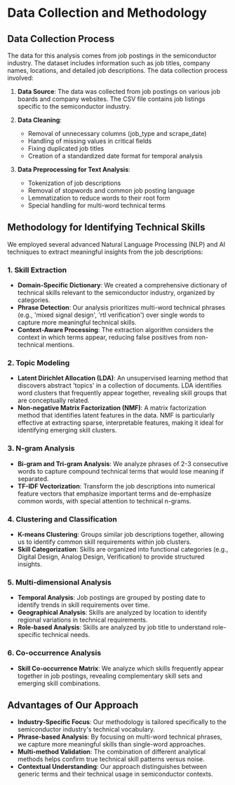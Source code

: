 # Data Collection and Methodology

## Data Collection Process

The data for this analysis comes from job postings in the semiconductor industry. The dataset includes information such as job titles, company names, locations, and detailed job descriptions. The data collection process involved:

1. **Data Source**: The data was collected from job postings on various job boards and company websites. The CSV file contains job listings specific to the semiconductor industry.

2. **Data Cleaning**:
   - Removal of unnecessary columns (job_type and scrape_date)
   - Handling of missing values in critical fields
   - Fixing duplicated job titles
   - Creation of a standardized date format for temporal analysis

3. **Data Preprocessing for Text Analysis**:
   - Tokenization of job descriptions
   - Removal of stopwords and common job posting language
   - Lemmatization to reduce words to their root form
   - Special handling for multi-word technical terms

## Methodology for Identifying Technical Skills

We employed several advanced Natural Language Processing (NLP) and AI techniques to extract meaningful insights from the job descriptions:

### 1. Skill Extraction

- **Domain-Specific Dictionary**: We created a comprehensive dictionary of technical skills relevant to the semiconductor industry, organized by categories.
- **Phrase Detection**: Our analysis prioritizes multi-word technical phrases (e.g., 'mixed signal design', 'rtl verification') over single words to capture more meaningful technical skills.
- **Context-Aware Processing**: The extraction algorithm considers the context in which terms appear, reducing false positives from non-technical mentions.

### 2. Topic Modeling

- **Latent Dirichlet Allocation (LDA)**: An unsupervised learning method that discovers abstract 'topics' in a collection of documents. LDA identifies word clusters that frequently appear together, revealing skill groups that are conceptually related.
- **Non-negative Matrix Factorization (NMF)**: A matrix factorization method that identifies latent features in the data. NMF is particularly effective at extracting sparse, interpretable features, making it ideal for identifying emerging skill clusters.

### 3. N-gram Analysis

- **Bi-gram and Tri-gram Analysis**: We analyze phrases of 2-3 consecutive words to capture compound technical terms that would lose meaning if separated.
- **TF-IDF Vectorization**: Transform the job descriptions into numerical feature vectors that emphasize important terms and de-emphasize common words, with special attention to technical n-grams.

### 4. Clustering and Classification

- **K-means Clustering**: Groups similar job descriptions together, allowing us to identify common skill requirements within job clusters.
- **Skill Categorization**: Skills are organized into functional categories (e.g., Digital Design, Analog Design, Verification) to provide structured insights.

### 5. Multi-dimensional Analysis

- **Temporal Analysis**: Job postings are grouped by posting date to identify trends in skill requirements over time.
- **Geographical Analysis**: Skills are analyzed by location to identify regional variations in technical requirements.
- **Role-based Analysis**: Skills are analyzed by job title to understand role-specific technical needs.

### 6. Co-occurrence Analysis

- **Skill Co-occurrence Matrix**: We analyze which skills frequently appear together in job postings, revealing complementary skill sets and emerging skill combinations.

## Advantages of Our Approach

- **Industry-Specific Focus**: Our methodology is tailored specifically to the semiconductor industry's technical vocabulary.
- **Phrase-based Analysis**: By focusing on multi-word technical phrases, we capture more meaningful skills than single-word approaches.
- **Multi-method Validation**: The combination of different analytical methods helps confirm true technical skill patterns versus noise.
- **Contextual Understanding**: Our approach distinguishes between generic terms and their technical usage in semiconductor contexts.

